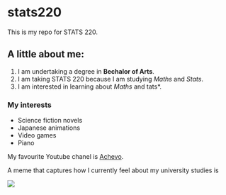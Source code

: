 # stats220
This is my repo for STATS 220. 

## A little about me:
<!---numbered lists--->
1. I am undertaking a degree in **Bechalor of Arts**.
2. I am taking STATS 220 because I am studying *Maths* and *Stats*.
3. I am interested in learning about *Maths* and tats*.

### My interests
<!---unodered lists--->
* Science fiction novels
* Japanese animations
* Video games
* Piano

My favourite Youtube chanel is [Achevo](https://www.youtube.com/@Achevo).

A meme that captures how I currently feel about my university studies is 

![](https://media1.tenor.com/m/DESSJFJ8_XkAAAAC/confused-cat-confused.gif)
